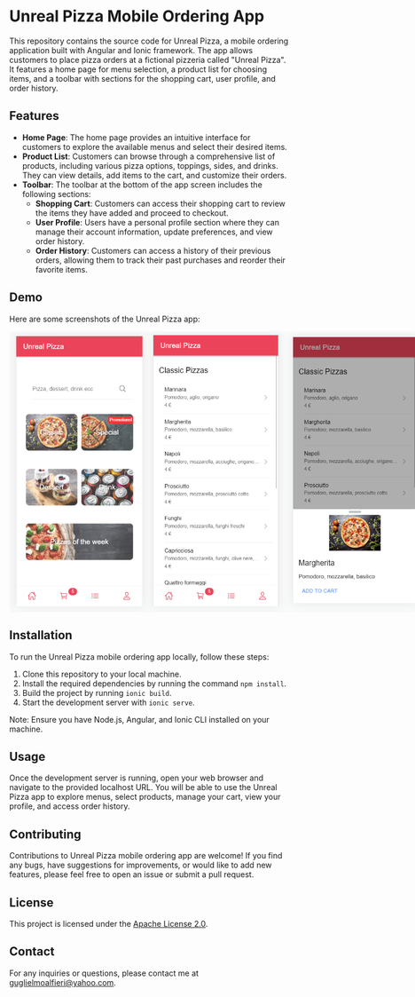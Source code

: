 # Unreal Pizza Mobile Ordering App

This repository contains the source code for Unreal Pizza, a mobile ordering application built with Angular and Ionic framework. The app allows customers to place pizza orders at a fictional pizzeria called "Unreal Pizza". It features a home page for menu selection, a product list for choosing items, and a toolbar with sections for the shopping cart, user profile, and order history.

## Features

- **Home Page**: The home page provides an intuitive interface for customers to explore the available menus and select their desired items.
- **Product List**: Customers can browse through a comprehensive list of products, including various pizza options, toppings, sides, and drinks. They can view details, add items to the cart, and customize their orders.
- **Toolbar**: The toolbar at the bottom of the app screen includes the following sections:
  - **Shopping Cart**: Customers can access their shopping cart to review the items they have added and proceed to checkout.
  - **User Profile**: Users have a personal profile section where they can manage their account information, update preferences, and view order history.
  - **Order History**: Customers can access a history of their previous orders, allowing them to track their past purchases and reorder their favorite items.

## Demo

Here are some screenshots of the Unreal Pizza app:

<div style="display: flex;">
  <img src="https://github.com/galfiery/unreal-pizza/raw/main/demo-images/image_1.png" alt="Image 1" width="250">
  <img src="https://github.com/galfiery/unreal-pizza/raw/main/demo-images/image_2.png" alt="Image 2" width="250">
  <img src="https://github.com/galfiery/unreal-pizza/raw/main/demo-images/image_3.png" alt="Image 3" width="250">
  <img src="https://github.com/galfiery/unreal-pizza/raw/main/demo-images/image_4.png" alt="Image 3" width="250">
  <img src="https://github.com/galfiery/unreal-pizza/raw/main/demo-images/image_5.png" alt="Image 3" width="250">
</div>

## Installation

To run the Unreal Pizza mobile ordering app locally, follow these steps:

1. Clone this repository to your local machine.
2. Install the required dependencies by running the command `npm install`.
3. Build the project by running `ionic build`.
4. Start the development server with `ionic serve`.

Note: Ensure you have Node.js, Angular, and Ionic CLI installed on your machine.

## Usage

Once the development server is running, open your web browser and navigate to the provided localhost URL. You will be able to use the Unreal Pizza app to explore menus, select products, manage your cart, view your profile, and access order history.

## Contributing

Contributions to Unreal Pizza mobile ordering app are welcome! If you find any bugs, have suggestions for improvements, or would like to add new features, please feel free to open an issue or submit a pull request.

## License

This project is licensed under the [Apache License 2.0](LICENSE).

## Contact

For any inquiries or questions, please contact me at guglielmoalfieri@yahoo.com.
